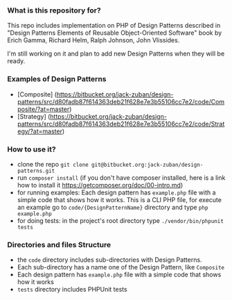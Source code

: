 ### What is this repository for? ###

This repo includes implementation on PHP of Design Patterns described in "Design Patterns Elements of Reusable Object-Oriented Software" book by Erich Gamma, Richard Helm, Ralph Johnson, John Vlissides.

I'm still working on it and plan to add new Design Patterns when they will be ready.

### Examples of Design Patterns ###

* [Composite] (https://bitbucket.org/jack-zuban/design-patterns/src/d80fadb87f614363deb21f628e7e3b55106cc7e2/code/Composite/?at=master)
* [Strategy] (https://bitbucket.org/jack-zuban/design-patterns/src/d80fadb87f614363deb21f628e7e3b55106cc7e2/code/Strategy/?at=master)


### How to use it? ###

* clone the repo `git clone git@bitbucket.org:jack-zuban/design-patterns.git`
* run `composer install` (if you don't have composer installed, here is a link how to install it https://getcomposer.org/doc/00-intro.md)
* for running examples: Each design pattern has `example.php` file with a simple code that shows how it works. This is a CLI PHP file, for execute an example go to `code/{DesignPatternName}` directory and type `php example.php`
* for doing tests: in the project's root directory type `./vendor/bin/phpunit tests`


### Directories and files Structure ###

* the `code` directory includes sub-directories with Design Patterns. 
* Each sub-directory has a name one of the Design Pattern, like `Composite`
* Each design pattern has `example.php` file with a simple code that shows how it works
* `tests` directory includes PHPUnit tests

